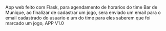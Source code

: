 App web feito com Flask, para agendamento de horarios do time Bar de Munique, ao finalizar de cadastrar um jogo, sera enviado um email para o email cadastrado do usuario e um do time para eles saberem que foi marcado um jogo, APP V1.0
